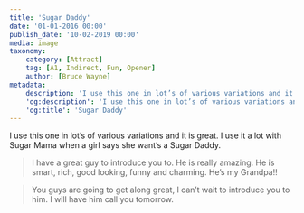 ```yaml
---
title: 'Sugar Daddy'
date: '01-01-2016 00:00'
publish_date: '10-02-2019 00:00'
media: image
taxonomy:
    category: [Attract]
    tag: [A1, Indirect, Fun, Opener]
    author: [Bruce Wayne]
metadata:
    description: 'I use this one in lot’s of various variations and it is great. I use it a lot with Sugar Mama when a girl says she want’s a Sugar Daddy.'
    'og:description': 'I use this one in lot’s of various variations and it is great. I use it a lot with Sugar Mama when a girl says she want’s a Sugar Daddy.'
    'og:title': 'Sugar Daddy'
---
```


I use this one in lot’s of various variations and it is great. I use it a lot with Sugar Mama when a girl says she want’s a Sugar Daddy.

> I have a great guy to introduce you to. He is really amazing. He is smart, rich, good looking, funny and charming. He’s my Grandpa!!

> You guys are going to get along great, I can’t wait to introduce you to him. I will have him call you tomorrow.